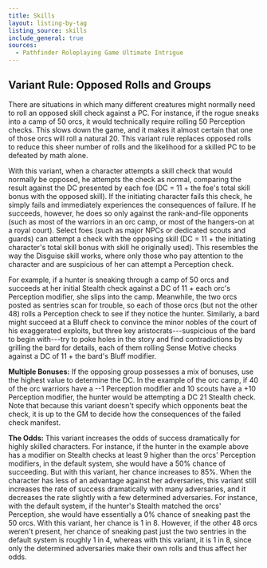 ```yaml
---
title: Skills
layout: listing-by-tag
listing_source: skills
include_general: true
sources:
  - Pathfinder Roleplaying Game Ultimate Intrigue
---
```


## Variant Rule: Opposed Rolls and Groups

There are situations in which many different creatures might normally need to roll an opposed skill check against a PC. For instance, if the rogue sneaks into a camp of 50 orcs, it would technically require rolling 50 Perception checks. This slows down the game, and it makes it almost certain that one of those orcs will roll a natural 20. This variant rule replaces opposed rolls to reduce this sheer number of rolls and the likelihood for a skilled PC to be defeated by math alone.

With this variant, when a character attempts a skill check that would normally be opposed, he attempts the check as normal, comparing the result against the DC presented by each foe (DC = 11 + the foe's total skill bonus with the opposed skill). If the initiating character fails this check, he simply fails and immediately experiences the consequences of failure. If he succeeds, however, he does so only against the rank-and-file opponents (such as most of the warriors in an orc camp, or most of the hangers-on at a royal court). Select foes (such as major NPCs or dedicated scouts and guards) can attempt a check with the opposing skill (DC = 11 + the initiating character's total skill bonus with skill he originally used). This resembles the way the Disguise skill works, where only those who pay attention to the character and are suspicious of her can attempt a Perception check.

For example, if a hunter is sneaking through a camp of 50 orcs and succeeds at her initial Stealth check against a DC of 11 + each orc's Perception modifier, she slips into the camp. Meanwhile, the two orcs posted as sentries scan for trouble, so each of those orcs (but not the other 48) rolls a Perception check to see if they notice the hunter. Similarly, a bard might succeed at a Bluff check to convince the minor nobles of the court of his exaggerated exploits, but three key aristocrats---suspicious of the bard to begin with---try to poke holes in the story and find contradictions by grilling the bard for details, each of them rolling Sense Motive checks against a DC of 11 + the bard's Bluff modifier.

**Multiple Bonuses:** If the opposing group possesses a mix of bonuses, use the highest value to determine the DC. In the example of the orc camp, if 40 of the orc warriors have a --1 Perception modifier and 10 scouts have a +10 Perception modifier, the hunter would be attempting a DC 21 Stealth check. Note that because this variant doesn't specify which opponents beat the check, it is up to the GM to decide how the consequences of the failed check manifest.

**The Odds:** This variant increases the odds of success dramatically for highly skilled characters. For instance, if the hunter in the example above has a modifier on Stealth checks at least 9 higher than the orcs' Perception modifiers, in the default system, she would have a 50% chance of succeeding. But with this variant, her chance increases to 85%. When the character has less of an advantage against her adversaries, this variant still increases the rate of success dramatically with many adversaries, and it decreases the rate slightly with a few determined adversaries. For instance, with the default system, if the hunter's Stealth matched the orcs' Perception, she would have essentially a 0% chance of sneaking past the 50 orcs. With this variant, her chance is 1 in 8. However, if the other 48 orcs weren't present, her chance of sneaking past just the two sentries in the default system is roughly 1 in 4, whereas with this variant, it is 1 in 8, since only the determined adversaries make their own rolls and thus affect her odds.
